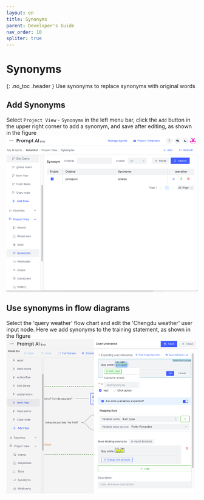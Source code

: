 ```yaml
---
layout: en
title: Synonyms
parent: Developer's Guide
nav_order: 10
spliter: true
---
```


# Synonyms
{: .no_toc .header }
Use synonyms to replace synonyms with original words

## Add Synonyms
Select `Project View` - `Synonyms` in the left menu bar, click the `Add` button in the upper right corner to add a synonym, and save after editing, as shown in the figure
![01-synonym](/assets/images/tutorial/synonym/01-synonym.png)

## Use synonyms in flow diagrams
Select the 'query weather' flow chart and edit the 'Chengdu weather' user input node. Here we add synonyms to the training statement, as shown in the figure
![03-synonym](/assets/images/tutorial/synonym/02-synonym.png)